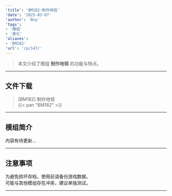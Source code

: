 ```yaml
---
'title': 'BM182-制作地毯'
'date': '2025-03-07'
'author': 'Bny'
'tags':
- '模组'
- '美化'
'aliases':
- 'BM182'
'url': '/p/147/'
---
```


> 本文介绍了模组 **制作地毯** 的功能与特点。

---

## 文件下载

> [BM182] 制作地毯  
{{< pan "BM182" >}}  

---

## 模组简介

>  
内容有待更新...  

---

## 注意事项

>  
为避免损坏存档，使用前请备份游戏数据。  
可能与其他模组存在冲突，建议单独测试。  

---

